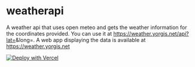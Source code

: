# weatherapi
A weather api that uses open meteo and gets the weather information for the coordinates provided. You can use it at https://weather.yorgis.net/api?lat=<latitue>&long=<longtitude>. A web app displaying the data is available at https://weather.yorgis.net

[![Deploy with Vercel](https://vercel.com/button)](https://vercel.com/new/clone?repository-url=https%3A%2F%2Fgithub.com%2Fyorgis711%2Fweatherapi)

